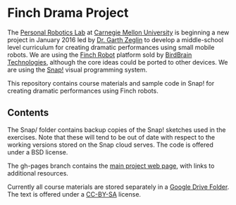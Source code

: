
Finch Drama Project
===================

The [Personal Robotics Lab][] at [Carnegie Mellon University][] is beginning a new
project in January 2016 led by [Dr. Garth Zeglin][] to develop a middle-school
level curriculum for creating dramatic performances using  small mobile robots.
We are using the [Finch Robot][] platform sold by [BirdBrain Technologies][],
although the core ideas could be ported to other devices.  We are using the
[Snap!][Snap] visual programming system.

This repository contains course materials and sample code in Snap! for creating
dramatic performances using Finch robots.

Contents
--------

The Snap/ folder contains backup copies of the Snap! sketches used in the
exercises.  Note that these will tend to be out of date with respect to the
working versions stored on the Snap cloud serves.  The code is offered under a
BSD license.

The gh-pages branch contains the [main project web page][], with links to additional resources.

Currently all course materials are stored separately in a
[Google Drive Folder][].  The text is offered under a [CC-BY-SA][] license.



[Carnegie Mellon University]: http://www.cmu.edu
[Personal Robotics Lab]: http://personalrobotics.ri.cmu.edu
[Dr. Garth Zeglin]: http://www.cs.cmu.edu/~garthz
[Finch Robot]: http://finchrobot.com
[BirdBrain Technologies]: http://www.birdbraintechnologies.com
[Snap]: http://snap.berkeley.edu
[Google Drive Folder]: https://drive.google.com/folderview?id=0BxlVQHRvo4zfb3M3aHdaN3lGZE0&usp=sharing#list
[Finch Chromebook Support]: http://finchrobot.com/chromebook-support
[Chrome Finch Connection App]: https://chrome.google.com/webstore/detail/finch-connection-app/ojocioejjpmeccjfjlhkepchminjemod
[Finch Snap Curricula]: http://www.finchrobot.com/snap-and-scratch-20-finch-resources
[CC-BY-SA]: http://creativecommons.org/licenses/by-sa/4.0/
[main project web page]: http://personalrobotics.github.io/finchdrama
